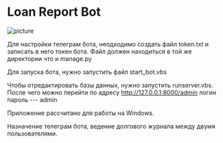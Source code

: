 # Loan Report Bot
![picture](https://miro.medium.com/max/500/0*iSKHWwuzsr0roZCy.png)

Для настройки телеграм бота, неодходимо создать файл token.txt и записать в него токен бота. Файл должен находиться в
той же директории что и manage.py

Для запуска бота, нужно запустить файл start_bot.vbs

Чтобы отредактировать базы данных, нужно запустить runserver.vbs. После чего можно перейти по адресу http://127.0.0.1:8000/admin
логин пароль --- admin

Приложение рассчитано для работы на Windows. 

Назначение телеграм бота, ведение долгового журнала между двумя пользователями.

